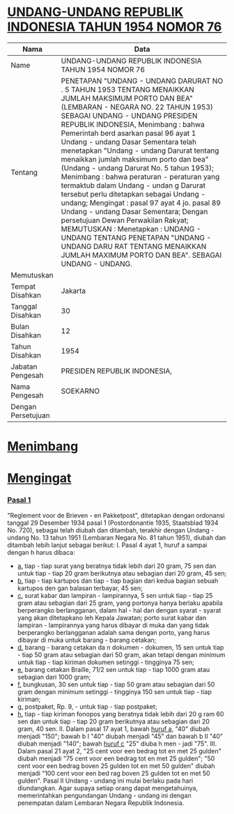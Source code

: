 # [UNDANG-UNDANG REPUBLIK INDONESIA TAHUN 1954 NOMOR 76](http://example.org/legal/peraturan/uu/1954/76)

| Nama | Data |
| ------ | ----- |
|Name|UNDANG-UNDANG REPUBLIK INDONESIA TAHUN 1954 NOMOR 76|
|Tentang| PENETAPAN "UNDANG - UNDANG DARURAT NO . 5 TAHUN 1953 TENTANG MENAIKKAN JUMLAH MAKSIMUM PORTO DAN BEA" (LEMBARAN - NEGARA NO. 22 TAHUN 1953) SEBAGAI UNDANG - UNDANG PRESIDEN REPUBLIK INDONESIA, Menimbang : bahwa Pemerintah berd asarkan pasal 96 ayat 1 Undang - undang Dasar Sementara telah menetapkan "Undang - undang Darurat tentang menaikkan jumlah maksimum porto dan bea" (Undang - undang Darurat No. 5 tahun 1953); Menimbang : bahwa peraturan - peraturan yang termaktub dalam Undang - undan g Darurat tersebut perlu ditetapkan sebagai Undang - undang; Mengingat : pasal 97 ayat 4 jo. pasal 89 Undang - undang Dasar Sementara; Dengan persetujuan Dewan Perwakilan Rakyat; MEMUTUSKAN : Menetapkan : UNDANG - UNDANG TENTANG PENETAPAN "UNDANG - UNDANG DARU RAT TENTANG MENAIKKAN JUMLAH MAXIMUM PORTO DAN BEA". SEBAGAI UNDANG - UNDANG.|
|Memutuskan||
|Tempat Disahkan|Jakarta|
|Tanggal Disahkan|30|
|Bulan Disahkan|12|
|Tahun Disahkan|1954|
|Jabatan Pengesah|PRESIDEN REPUBLIK INDONESIA,|
|Nama Pengesah|SOEKARNO|
|Dengan Persetujuan||
# [Menimbang](http://example.org/legal/peraturan/uu/1954/76/menimbang)

# [Mengingat](http://example.org/legal/peraturan/uu/1954/76/mengingat)


### [Pasal 1](http://example.org/legal/peraturan/uu/1954/76/pasal/0001)
"Reglement voor de Brieven - en Pakketpost", ditetapkan dengan ordonansi tanggal 29 Desember 1934 pasal 1 (Postordonantie 1935, Staatsblad 1934 No. 720), sebagai telah diubah dan ditambah, terakhir dengan Undang - undang No. 13 tahun 1951 (Lembaran Negara No. 81 tahun 1951), diubah dan ditambah lebih lanjut sebagai berikut: I. Pasal 4 ayat 1, huruf a sampai dengan h harus dibaca:
* [a.](http://example.org/legal/peraturan/uu/1954/76/pasal/0001/versi/19541230/huruf/a) tiap - tiap surat yang beratnya tidak lebih dari 20 gram, 75 sen dan untuk tiap - tiap 20 gram berikutnya atau sebagian dari 20 gram, 45 sen;
* [b.](http://example.org/legal/peraturan/uu/1954/76/pasal/0001/versi/19541230/huruf/b) tiap - tiap kartupos dan tiap - tiap bagian dari kedua bagian sebuah kartupos den gan balasan terbayar, 45 sen;
* [c.](http://example.org/legal/peraturan/uu/1954/76/pasal/0001/versi/19541230/huruf/c) surat kabar dan lampiran - lampirannya, 5 sen untuk tiap - tiap 25 gram atau sebagian dari 25 gram, yang portonya hanya berlaku apabila berperangko berlangganan, dalam hal - hal dan dengan syarat - syarat yang akan ditetapkano leh Kepala Jawatan; porto surat kabar dan lampiran - lampirannya yang harus dibayar di muka dan yang tidak berperangko berlangganan adalah sama dengan porto, yang harus dibayar di muka untuk barang - barang cetakan;
* [d.](http://example.org/legal/peraturan/uu/1954/76/pasal/0001/versi/19541230/huruf/d) barang - barang cetakan da n dokumen - dokumen, 15 sen untuk tiap - tiap 50 gram atau sebagian dari 50 gram, akan tetapi dengan minimum untuk tiap - tiap kiriman dokumen setinggi - tingginya 75 sen;
* [e.](http://example.org/legal/peraturan/uu/1954/76/pasal/0001/versi/19541230/huruf/e) barang cetakan Braille, 71/2 sen untuk tiap - tiap 1000 gram atau sebagian dari 1000 gram;
* [f.](http://example.org/legal/peraturan/uu/1954/76/pasal/0001/versi/19541230/huruf/f) bungkusan, 30 sen untuk tiap - tiap 50 gram atau sebagian dari 50 gram dengan minimum setinggi - tingginya 150 sen untuk tiap - tiap kiriman;
* [g.](http://example.org/legal/peraturan/uu/1954/76/pasal/0001/versi/19541230/huruf/g) postpaket, Rp. 9, - untuk tiap - tiap postpaket;
* [h.](http://example.org/legal/peraturan/uu/1954/76/pasal/0001/versi/19541230/huruf/h) tiap - tiap kiriman fonopos yang beratnya tidak lebih dari 20 g ram 60 sen dan untuk tiap - tiap 20 gram berikutnya atau sebagian dari 20 gram, 40 sen. II. Dalam pasal 17 ayat 1, bawah [huruf a](http://example.org/legal/peraturan/uu/1954/76/pasal/0001/versi/19541230/huruf/a), "40" diubah menjadi "150"; bawah b I "40" diubah menjadi "45" dan bawah b II "40" diubah menjadi "140"; bawah [huruf c](http://example.org/legal/peraturan/uu/1954/76/pasal/0001/versi/19541230/huruf/c) "25" diuba h men - jadi "75". III. Dalam pasal 21 ayat 2, "25 cent voor een bedrag tot en met 25 gulden" diubah menjadi "75 cent voor een bedrag tot en met 25 gulden"; "50 cent voor een bedrag boven 25 gulden tot en met 50 gulden" diubah menjadi "100 cent voor een bed rag boven 25 gulden tot en met 50 gulden". Pasal II Undang - undang ini mulai berlaku pada hari diundangkan. Agar supaya setiap orang dapat mengetahuinya, memerintahkan pengundangan Undang - undang ini dengan penempatan dalam Lembaran Negara Republik Indonesia.
